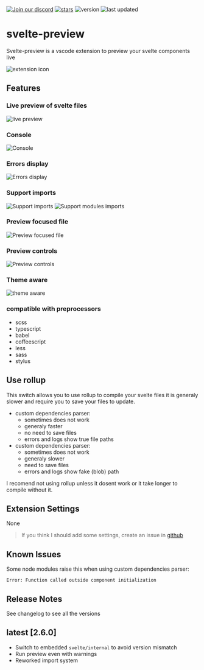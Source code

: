 [![Join our discord](https://img.shields.io/discord/881522554286792714?color=%235865f2&logo=discord&logoColor=%23fff&style=for-the-badge)](https://discord.gg/dE8xgATM67)
[![stars](https://img.shields.io/github/stars/rafalou38/svelte-preview?color=%23FFA505&logo=github&style=for-the-badge)](https://github.com/rafalou38/svelte-preview/stargazers)
![version](https://img.shields.io/visual-studio-marketplace/v/RafaelMartinez.svelte-preview?color=%230f&style=for-the-badge)
![last updated](https://img.shields.io/visual-studio-marketplace/last-updated/RafaelMartinez.svelte-preview?style=for-the-badge)

# svelte-preview

Svelte-preview is a vscode extension to preview your svelte components live

![extension icon](media/logo.png)

## Features

### Live preview of svelte files

![live preview](images/2.0.0/live%20preview.gif)

### Console

![Console](images/2.0.0/console.gif)

### Errors display

![Errors display](images/2.0.0/errors.gif)

### Support imports

![Support imports](images/2.0.0/imports.gif)
![Support modules imports](images/2.0.0/modules.gif)

### Preview focused file

![Preview focused file](images/2.0.0/unlock.gif)

### Preview controls

![Preview controls](images/2.0.0/controls.gif)

### Theme aware

![theme aware](images/2.0.0/themeAware.gif)

### compatible with preprocessors

- scss
- typescript
- babel
- coffeescript
- less
- sass
- stylus

## Use rollup

This switch allows you to use rollup to compile your svelte files it is generaly slower and require you to save your files to update.

- custom dependencies parser:
  - sometimes does not work
  - generaly faster
  - no need to save files
  - errors and logs show true file paths
- custom dependencies parser:
  - sometimes does not work
  - generaly slower
  - need to save files
  - errors and logs show fake (blob) path

I recomend not using rollup unless it dosent work or it take longer to compile without it.

## Extension Settings

None

> If you think I should add some settings, create an issue in [github](https://github.com/rafalou38/svelte-preview/issues)

## Known Issues

Some node modules raise this when using custom dependencies parser:

    Error: Function called outside component initialization

## Release Notes

See changelog to see all the versions

## latest [2.6.0]

- Switch to embedded `svelte/internal` to avoid version mismatch
- Run preview even with warnings
- Reworked import system

